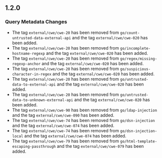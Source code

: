 ## 1.2.0

### Query Metadata Changes

* The tag `external/cwe/cwe-20` has been removed from `go/count-untrusted-data-external-api` and the tag `external/cwe/cwe-020` has been added.
* The tag `external/cwe/cwe-20` has been removed from `go/incomplete-hostname-regexp` and the tag `external/cwe/cwe-020` has been added.
* The tag `external/cwe/cwe-20` has been removed from `go/regex/missing-regexp-anchor` and the tag `external/cwe/cwe-020` has been added.
* The tag `external/cwe/cwe-20` has been removed from `go/suspicious-character-in-regex` and the tag `external/cwe/cwe-020` has been added.
* The tag `external/cwe/cwe-20` has been removed from `go/untrusted-data-to-external-api` and the tag `external/cwe/cwe-020` has been added.
* The tag `external/cwe/cwe-20` has been removed from `go/untrusted-data-to-unknown-external-api` and the tag `external/cwe/cwe-020` has been added.
* The tag `external/cwe/cwe-90` has been removed from `go/ldap-injection` and the tag `external/cwe/cwe-090` has been added.
* The tag `external/cwe/cwe-74` has been removed from `go/dsn-injection` and the tag `external/cwe/cwe-074` has been added.
* The tag `external/cwe/cwe-74` has been removed from `go/dsn-injection-local` and the tag `external/cwe/cwe-074` has been added.
* The tag `external/cwe/cwe-79` has been removed from `go/html-template-escaping-passthrough` and the tag `external/cwe/cwe-079` has been added.
